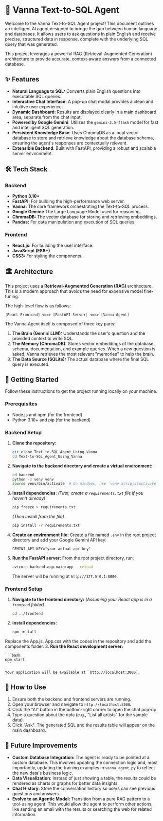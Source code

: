 # 🤖 Vanna Text-to-SQL Agent

Welcome to the Vanna Text-to-SQL Agent project\! This document outlines an intelligent AI agent designed to bridge the gap between human language and databases. It allows users to ask questions in plain English and receive precise, structured data in response, complete with the underlying SQL query that was generated.

This project leverages a powerful RAG (Retrieval-Augmented Generation) architecture to provide accurate, context-aware answers from a connected database.

## ✨ Features

  * **Natural Language to SQL:** Converts plain English questions into executable SQL queries.
  * **Interactive Chat Interface:** A pop-up chat modal provides a clean and intuitive user experience.
  * **Dynamic Dashboard:** Results are displayed clearly in a main dashboard area, separate from the chat input.
  * **Powered by Google Gemini:** Utilizes the `gemini-2.5-flash` model for fast and intelligent SQL generation.
  * **Persistent Knowledge Base:** Uses ChromaDB as a local vector database to store and retrieve knowledge about the database schema, ensuring the agent's responses are contextually relevant.
  * **Extensible Backend:** Built with FastAPI, providing a robust and scalable server environment.

## 🛠️ Tech Stack

### Backend

  * **Python 3.10+**
  * **FastAPI:** For building the high-performance web server.
  * **Vanna:** The core framework orchestrating the Text-to-SQL process.
  * **Google Gemini:** The Large Language Model used for reasoning.
  * **ChromaDB:** The vector database for storing and retrieving embeddings.
  * **Pandas:** For data manipulation and execution of SQL queries.

### Frontend

  * **React.js:** For building the user interface.
  * **JavaScript (ES6+)**
  * **CSS3:** For styling the components.

## 🏛️ Architecture

This project uses a **Retrieval-Augmented Generation (RAG)** architecture. This is a modern approach that avoids the need for expensive model fine-tuning.

The high-level flow is as follows:

`[React Frontend] <==> [FastAPI Server] <==> [Vanna Agent]`

The Vanna Agent itself is composed of three key parts:

1.  **The Brain (Gemini LLM):** Understands the user's question and the provided context to write SQL.
2.  **The Memory (ChromaDB):** Stores vector embeddings of the database schema, documentation, and example queries. When a new question is asked, Vanna retrieves the most relevant "memories" to help the brain.
3.  **The Data Source (SQLite):** The actual database where the final SQL query is executed.

## 🚀 Getting Started

Follow these instructions to get the project running locally on your machine.

### Prerequisites

  * Node.js and npm (for the frontend)
  * Python 3.10+ and pip (for the backend)

### Backend Setup

1.  **Clone the repository:**

    ```bash
    git clone Text-to-SQL_Agent_Using_Vanna
    cd Text-to-SQL_Agent_Using_Vanna
    ```

2.  **Navigate to the backend directory and create a virtual environment:**

    ```bash
    cd backend
    python -m venv venv
    source venv/bin/activate  # On Windows, use `venv\Scripts\activate`
    ```

3.  **Install dependencies:**
    *(First, create a `requirements.txt` file if you haven't already)*

    ```bash
    pip freeze > requirements.txt
    ```

    *(Then install from the file)*

    ```bash
    pip install -r requirements.txt
    ```

4.  **Create an environment file:**
    Create a file named `.env` in the root project directory and add your Google Gemini API key:

    ```
    GEMINI_API_KEY="your-actual-api-key"
    ```

5.  **Run the FastAPI server:**
    From the root project directory, run:

    ```bash
    uvicorn backend.app.main:app --reload
    ```

    The server will be running at `http://127.0.0.1:8000`.

### Frontend Setup

1.  **Navigate to the frontend directory:**
    *(Assuming your React app is in a `frontend` folder)*

    ```bash
    cd ../frontend 
    ```

2.  **Install dependencies:**

    ```bash
    npm install
    ```
Replace the App.js, App.css with the codes in the repository and add the components folder.
3.  **Run the React development server:**

    ```bash
    npm start
    ```

    Your application will be available at `http://localhost:3000`.

## 📖 How to Use

1.  Ensure both the backend and frontend servers are running.
2.  Open your browser and navigate to `http://localhost:3000`.
3.  Click the "AI" button in the bottom-right corner to open the chat pop-up.
4.  Type a question about the data (e.g., "List all artists" for the sample data).
5.  Click "Ask". The generated SQL and the results table will appear on the main dashboard.

## 🔮 Future Improvements

  * **Custom Database Integration:** The agent is ready to be pointed at a custom database. This involves updating the connection logic and, most importantly, updating the training examples in `vanna_agent.py` to reflect the new data's business logic.
  * **Data Visualization:** Instead of just showing a table, the results could be rendered as charts or graphs for better data insights.
  * **Chat History:** Store the conversation history so users can see previous questions and answers.
  * **Evolve to an Agentic Model:** Transition from a pure RAG pattern to a tool-using agent. This would allow the agent to perform other actions, like sending an email with the results or searching the web for related information.
